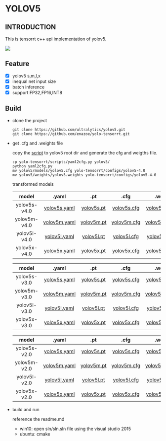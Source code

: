 # YOLOV5

## INTRODUCTION

This is tensorrt c++ api implementation of yolov5.

![](./configs/yolo-trt.png)

## Feature

- [x] yolov5 s,m,l,x
- [x] inequal net input  size
- [x] batch inference
- [x] support FP32,FP16,INT8

## Build

- clone the project

    ```shell
    git clone https://github.com/ultralytics/yolov5.git
    git clone https://github.com/enazoe/yolo-tensorrt.git
    ```

- get .cfg and .weights file

    copy the [script](./scripts/yaml2cfg.py) to yolov5 root dir and generate the cfg and weigths file.
    ```shell
    cp yolo-tensorrt/scripts/yaml2cfg.py yolov5/
    python yaml2cfg.py
    mv yolov5/models/yolov5.cfg yolo-tensorrt/configs/yolov5-4.0
    mv yolov5/weights/yolov5.weights yolo-tensorrt/configs/yolov5-4.0
    ```
    
    transformed models

    |    model     |                            .yaml                             |                             .pt                              |                             .cfg                             |                           .weights                           |
    | :----------: | :----------------------------------------------------------: | :----------------------------------------------------------: | :----------------------------------------------------------: | :----------------------------------------------------------: |
    | yolov5s-v4.0 | [yolov5s.yaml](https://github.com/ultralytics/yolov5/releases/tag/v4.0) | [yolov5s.pt](https://github.com/ultralytics/yolov5/releases/tag/v4.0) | [yolov5s.cfg](https://mega.nz/folder/7iYTSARZ#-T3xXHBjRAUhOwdEe_ajKw) | [yolov5s.weights](https://mega.nz/folder/7iYTSARZ#-T3xXHBjRAUhOwdEe_ajKw) |
    | yolov5m-v4.0 | [yolov5m.yaml](https://github.com/ultralytics/yolov5/releases/tag/v4.0) | [yolov5m.pt](https://github.com/ultralytics/yolov5/releases/tag/v4.0) | [yolov5m.cfg](https://mega.nz/folder/7iYTSARZ#-T3xXHBjRAUhOwdEe_ajKw) | [yolov5m.weights](https://mega.nz/folder/7iYTSARZ#-T3xXHBjRAUhOwdEe_ajKw) |
    | yolov5l-v4.0 | [yolov5l.yaml](https://github.com/ultralytics/yolov5/releases/tag/v4.0) | [yolov5l.pt](https://github.com/ultralytics/yolov5/releases/tag/v4.0) | [yolov5l.cfg](https://mega.nz/folder/7iYTSARZ#-T3xXHBjRAUhOwdEe_ajKw) | [yolov5l.weights](https://mega.nz/folder/7iYTSARZ#-T3xXHBjRAUhOwdEe_ajKw) |
    | yolov5x-v4.0 | [yolov5x.yaml](https://github.com/ultralytics/yolov5/releases/tag/v4.0) | [yolov5x.pt](https://github.com/ultralytics/yolov5/releases/tag/v4.0) | [yolov5x.cfg](https://mega.nz/folder/7iYTSARZ#-T3xXHBjRAUhOwdEe_ajKw) | [yolov5x.weights](https://mega.nz/folder/7iYTSARZ#-T3xXHBjRAUhOwdEe_ajKw) |
    
    
    |    model     |                            .yaml                             |                             .pt                              |                             .cfg                             |                           .weights                           |
    | :----------: | :----------------------------------------------------------: | :----------------------------------------------------------: | :----------------------------------------------------------: | :----------------------------------------------------------: |
    | yolov5s-v3.0 | [yolov5s.yaml](https://github.com/ultralytics/yolov5/releases/tag/v3.0) | [yolov5s.pt](https://github.com/ultralytics/yolov5/releases/tag/v3.0) | [yolov5s.cfg](https://mega.nz/folder/7iYTSARZ#-T3xXHBjRAUhOwdEe_ajKw) | [yolov5s.weights](https://mega.nz/folder/7iYTSARZ#-T3xXHBjRAUhOwdEe_ajKw) |
    | yolov5m-v3.0 | [yolov5m.yaml](https://github.com/ultralytics/yolov5/releases/tag/v3.0) | [yolov5m.pt](https://github.com/ultralytics/yolov5/releases/tag/v3.0) | [yolov5m.cfg](https://mega.nz/folder/7iYTSARZ#-T3xXHBjRAUhOwdEe_ajKw) | [yolov5m.weights](https://mega.nz/folder/7iYTSARZ#-T3xXHBjRAUhOwdEe_ajKw) |
    | yolov5l-v3.0 | [yolov5l.yaml](https://github.com/ultralytics/yolov5/releases/tag/v3.0) | [yolov5l.pt](https://github.com/ultralytics/yolov5/releases/tag/v3.0) | [yolov5l.cfg](https://mega.nz/folder/7iYTSARZ#-T3xXHBjRAUhOwdEe_ajKw) | [yolov5l.weights](https://mega.nz/folder/7iYTSARZ#-T3xXHBjRAUhOwdEe_ajKw) |
    | yolov5x-v3.0 | [yolov5x.yaml](https://github.com/ultralytics/yolov5/releases/tag/v3.0) | [yolov5x.pt](https://github.com/ultralytics/yolov5/releases/tag/v3.0) | [yolov5x.cfg](https://mega.nz/folder/7iYTSARZ#-T3xXHBjRAUhOwdEe_ajKw) | [yolov5x.weights](https://mega.nz/folder/7iYTSARZ#-T3xXHBjRAUhOwdEe_ajKw) |
    
    |    model     |                            .yaml                             |                             .pt                              |                             .cfg                             |                           .weights                           |
    | :----------: | :----------------------------------------------------------: | :----------------------------------------------------------: | :----------------------------------------------------------: | :----------------------------------------------------------: |
    | yolov5s-v2.0 | [yolov5s.yaml](https://github.com/ultralytics/yolov5/releases/tag/v2.0) | [yolov5s.pt](https://github.com/ultralytics/yolov5/releases/tag/v2.0) | [yolov5s.cfg](https://mega.nz/folder/7iYTSARZ#-T3xXHBjRAUhOwdEe_ajKw) | [yolov5s.weights](https://mega.nz/folder/7iYTSARZ#-T3xXHBjRAUhOwdEe_ajKw) |
    | yolov5m-v2.0 | [yolov5m.yaml](https://github.com/ultralytics/yolov5/releases/tag/v2.0) | [yolov5m.pt](https://github.com/ultralytics/yolov5/releases/tag/v2.0) | [yolov5m.cfg](https://mega.nz/folder/7iYTSARZ#-T3xXHBjRAUhOwdEe_ajKw) | [yolov5m.weights](https://mega.nz/folder/7iYTSARZ#-T3xXHBjRAUhOwdEe_ajKw) |
    | yolov5l-v2.0 | [yolov5l.yaml](https://github.com/ultralytics/yolov5/releases/tag/v2.0) | [yolov5l.pt](https://github.com/ultralytics/yolov5/releases/tag/v2.0) | [yolov5l.cfg](https://mega.nz/folder/7iYTSARZ#-T3xXHBjRAUhOwdEe_ajKw) | [yolov5l.weights](https://mega.nz/folder/7iYTSARZ#-T3xXHBjRAUhOwdEe_ajKw) |
    | yolov5x-v2.0 | [yolov5x.yaml](https://github.com/ultralytics/yolov5/releases/tag/v2.0) | [yolov5x.pt](https://github.com/ultralytics/yolov5/releases/tag/v2.0) | [yolov5x.cfg](https://mega.nz/folder/7iYTSARZ#-T3xXHBjRAUhOwdEe_ajKw) | [yolov5x.weights](https://mega.nz/folder/7iYTSARZ#-T3xXHBjRAUhOwdEe_ajKw) |
    
- build and run

    reference the readme.md

    - win10: open sln/sln.sln file using the visual studio 2015
    - ubuntu: cmake

